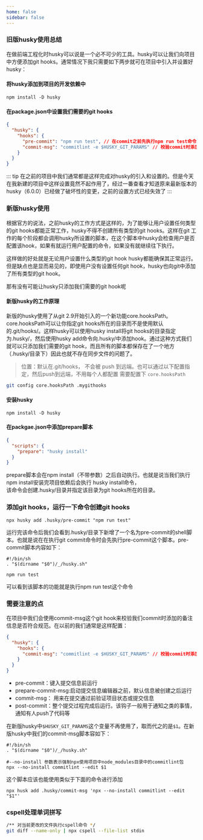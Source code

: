 ```yaml
---
home: false
sidebar: false
---
```

### 旧版husky使用总结
在做前端工程化时husky可以说是一个必不可少的工具。husky可以让我们向项目中方便添加git hooks。通常情况下我只需要如下两步就可在项目中引入并设置好husky：
#### 将husky添加到项目的开发依赖中

``` shell command
npm install -D husky
```
#### 在package.json中设置我们需要的git hooks
``` json
{
  "husky": {
    "hooks": {
      "pre-commit": "npm run test", // 在commit之前先执行npm run test命令
      "commit-msg": "commitlint -e $HUSKY_GIT_PARAMS" // 校验commit时添加的备注信息是否符合我们要求的规范
    }
  }
}
```
::: tip
在之前的项目中我们通常都是这样完成对husky的引入和设置的。但是今天在我新建的项目中这样设置竟然不起作用了，经过一番查看才知道原来最新版本的husky（6.0.0）已经做了破坏性的变更，之前的设置方式已经失效了
:::

### 新版husky使用
根据官方的说法，之前husky的工作方式是这样的，为了能够让用户设置任何类型的git hooks都能正常工作，husky不得不创建所有类型的git hooks。这样在git 工作的每个阶段都会调用husky所设置的脚本，在这个脚本中husky会检查用户是否配置该hook，如果有就运行用户配置的命令，如果没有就继续往下执行。

这样做的好处就是无论用户设置什么类型的git hook husky都能确保其正常运行。但是缺点也是显而易见的，即使用户没有设置任何git hook，husky也向git中添加了所有类型的git hook。

那有没有可能让husky只添加我们需要的git hook呢

#### 新版husky的工作原理
新版的husky使用了从git 2.9开始引入的一个新功能core.hooksPath。core.hooksPath可以让你指定git hooks所在的目录而不是使用默认的.git/hooks/。这样husky可以使用husky install将git hooks的目录指定为.husky/，然后使用husky add命令向.husky/中添加hook。通过这种方式我们就可以只添加我们需要的git hook，而且所有的脚本都保存在了一个地方（.husky/目录下）因此也就不存在同步文件的问题了。

> 位置：默认在.git/hooks， 不会被 push 到远端。也可以通过以下配置指定，然后push到远端，不用每个人都配置 
需要配置下 `core.hooksPath`
``` bash
git config core.hooksPath .mygithooks
```

#### 安装husky
``` shell command
npm install -D husky
```
#### 在packgae.json中添加prepare脚本
``` json
{
  "scripts": {
    "prepare": "husky install"
  }
}
```
prepare脚本会在npm install（不带参数）之后自动执行。也就是说当我们执行npm install安装完项目依赖后会执行 husky install命令，  
该命令会创建.husky/目录并指定该目录为git hooks所在的目录。

### 添加git hooks，运行一下命令创建git hooks
``` shell command
npx husky add .husky/pre-commit "npm run test"
```
运行完该命令后我们会看到.husky/目录下新增了一个名为pre-commit的shell脚本。也就是说在在执行git commit命令时会先执行pre-commit这个脚本。pre-commit脚本内容如下：
``` shell command
#!/bin/sh
. "$(dirname "$0")/_/husky.sh"
   
npm run test
```
可以看到该脚本的功能就是执行npm run test这个命令
### 需要注意的点
在项目中我们会使用commit-msg这个git hook来校验我们commit时添加的备注信息是否符合规范。在以前的我们通常是这样配置：
``` json
{
  "husky": {
    "hooks": {
      "commit-msg": "commitlint -e $HUSKY_GIT_PARAMS" // 校验commit时添加的备注信息是否符合我们要求的规范
    }
  }
}
```
- pre-commit：键入提交信息前运行
- prepare-commit-msg:启动提交信息编辑器之前，默认信息被创建之后运行
- commit-msg： 用来在提交通过前验证项目状态或提交信息
- post-commit：整个提交过程完成后运行。该钩子一般用于通知之类的事情，通知有人push了代码等

在新版husky中`$HUSKY_GIT_PARAMS`这个变量不再使用了，取而代之的是`$1`。在新版husky中我们的commit-msg脚本容如下：
``` shell command
#!/bin/sh
. "$(dirname "$0")/_/husky.sh"

#--no-install 参数表示强制npx使用项目中node_modules目录中的commitlint包
npx --no-install commitlint --edit $1
```

这个脚本应该也能使用类似于下面的命令进行添加
``` shell command
npx husk add .husky/commit-msg 'npx --no-install commitlint --edit "$1"'
```

### cspell处理单词拼写
``` bash
/** 对当前更改的文件执行cspell命令 */
git diff --name-only | npx cspell --file-list stdin
```
